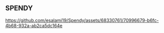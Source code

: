 ## SPENDY




https://github.com/esalami19/Spendy/assets/68330761/70996679-b6fc-4b68-932a-ab2ca5dc164e


